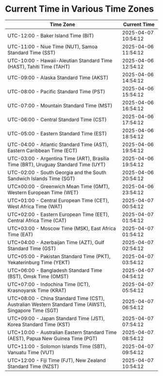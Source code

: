 # Current Time in Various Time Zones

| Time Zone | Current Time |
|-----------|--------------|
| UTC-12:00 - Baker Island Time (BIT) | 2025-04-07 10:54:12 |
| UTC-11:00 - Niue Time (NUT), Samoa Standard Time (SST) | 2025-04-06 11:54:12 |
| UTC-10:00 - Hawaii-Aleutian Standard Time (HAST), Tahiti Time (TAHT) | 2025-04-06 12:54:12 |
| UTC-09:00 - Alaska Standard Time (AKST) | 2025-04-06 14:54:12 |
| UTC-08:00 - Pacific Standard Time (PST) | 2025-04-06 15:54:12 |
| UTC-07:00 - Mountain Standard Time (MST) | 2025-04-06 16:54:12 |
| UTC-06:00 - Central Standard Time (CST) | 2025-04-06 17:54:12 |
| UTC-05:00 - Eastern Standard Time (EST) | 2025-04-06 18:54:12 |
| UTC-04:00 - Atlantic Standard Time (AST), Eastern Caribbean Time (ECT) | 2025-04-06 19:54:12 |
| UTC-03:00 - Argentina Time (ART), Brasília Time (BRT), Uruguay Standard Time (UYT) | 2025-04-06 19:54:12 |
| UTC-02:00 - South Georgia and the South Sandwich Islands Time (SGT) | 2025-04-06 20:54:12 |
| UTC±00:00 - Greenwich Mean Time (GMT), Western European Time (WET) | 2025-04-06 23:54:12 |
| UTC+01:00 - Central European Time (CET), West Africa Time (WAT) | 2025-04-07 00:54:12 |
| UTC+02:00 - Eastern European Time (EET), Central Africa Time (CAT) | 2025-04-07 01:54:12 |
| UTC+03:00 - Moscow Time (MSK), East Africa Time (EAT) | 2025-04-07 01:54:12 |
| UTC+04:00 - Azerbaijan Time (AZT), Gulf Standard Time (GST) | 2025-04-07 02:54:12 |
| UTC+05:00 - Pakistan Standard Time (PKT), Yekaterinburg Time (YEKT) | 2025-04-07 03:54:12 |
| UTC+06:00 - Bangladesh Standard Time (BST), Omsk Time (OMST) | 2025-04-07 04:54:12 |
| UTC+07:00 - Indochina Time (ICT), Krasnoyarsk Time (KRAT) | 2025-04-07 05:54:12 |
| UTC+08:00 - China Standard Time (CST), Australian Western Standard Time (AWST), Singapore Time (SGT) | 2025-04-07 06:54:12 |
| UTC+09:00 - Japan Standard Time (JST), Korea Standard Time (KST) | 2025-04-07 07:54:12 |
| UTC+10:00 - Australian Eastern Standard Time (AEST), Papua New Guinea Time (PGT) | 2025-04-07 08:54:12 |
| UTC+11:00 - Solomon Islands Time (SBT), Vanuatu Time (VUT) | 2025-04-07 09:54:12 |
| UTC+12:00 - Fiji Time (FJT), New Zealand Standard Time (NZST) | 2025-04-07 10:54:12 |

